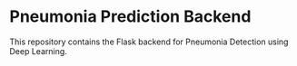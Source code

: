 # Pneumonia Prediction Backend 
This repository contains the Flask backend for Pneumonia Detection using Deep Learning. 
